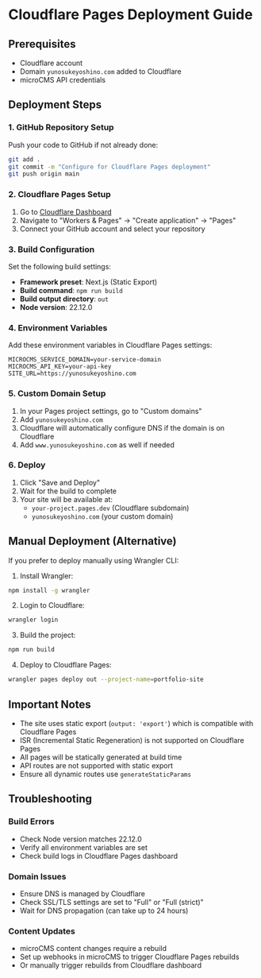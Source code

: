 # Cloudflare Pages Deployment Guide

## Prerequisites
- Cloudflare account
- Domain `yunosukeyoshino.com` added to Cloudflare
- microCMS API credentials

## Deployment Steps

### 1. GitHub Repository Setup
Push your code to GitHub if not already done:
```bash
git add .
git commit -m "Configure for Cloudflare Pages deployment"
git push origin main
```

### 2. Cloudflare Pages Setup

1. Go to [Cloudflare Dashboard](https://dash.cloudflare.com/)
2. Navigate to "Workers & Pages" → "Create application" → "Pages"
3. Connect your GitHub account and select your repository

### 3. Build Configuration

Set the following build settings:
- **Framework preset**: Next.js (Static Export)
- **Build command**: `npm run build`
- **Build output directory**: `out`
- **Node version**: 22.12.0

### 4. Environment Variables

Add these environment variables in Cloudflare Pages settings:
```
MICROCMS_SERVICE_DOMAIN=your-service-domain
MICROCMS_API_KEY=your-api-key
SITE_URL=https://yunosukeyoshino.com
```

### 5. Custom Domain Setup

1. In your Pages project settings, go to "Custom domains"
2. Add `yunosukeyoshino.com`
3. Cloudflare will automatically configure DNS if the domain is on Cloudflare
4. Add `www.yunosukeyoshino.com` as well if needed

### 6. Deploy

1. Click "Save and Deploy"
2. Wait for the build to complete
3. Your site will be available at:
   - `your-project.pages.dev` (Cloudflare subdomain)
   - `yunosukeyoshino.com` (your custom domain)

## Manual Deployment (Alternative)

If you prefer to deploy manually using Wrangler CLI:

1. Install Wrangler:
```bash
npm install -g wrangler
```

2. Login to Cloudflare:
```bash
wrangler login
```

3. Build the project:
```bash
npm run build
```

4. Deploy to Cloudflare Pages:
```bash
wrangler pages deploy out --project-name=portfolio-site
```

## Important Notes

- The site uses static export (`output: 'export'`) which is compatible with Cloudflare Pages
- ISR (Incremental Static Regeneration) is not supported on Cloudflare Pages
- All pages will be statically generated at build time
- API routes are not supported with static export
- Ensure all dynamic routes use `generateStaticParams`

## Troubleshooting

### Build Errors
- Check Node version matches 22.12.0
- Verify all environment variables are set
- Check build logs in Cloudflare Pages dashboard

### Domain Issues
- Ensure DNS is managed by Cloudflare
- Check SSL/TLS settings are set to "Full" or "Full (strict)"
- Wait for DNS propagation (can take up to 24 hours)

### Content Updates
- microCMS content changes require a rebuild
- Set up webhooks in microCMS to trigger Cloudflare Pages rebuilds
- Or manually trigger rebuilds from Cloudflare dashboard
